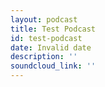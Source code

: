 ```yaml
---
layout: podcast
title: Test Podcast
id: test-podcast
date: Invalid date
description: ''
soundcloud_link: ''
---
```


